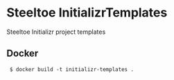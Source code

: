 # Steeltoe InitializrTemplates

Steeltoe Initializr project templates

## Docker

```
 $ docker build -t initializr-templates .
```
